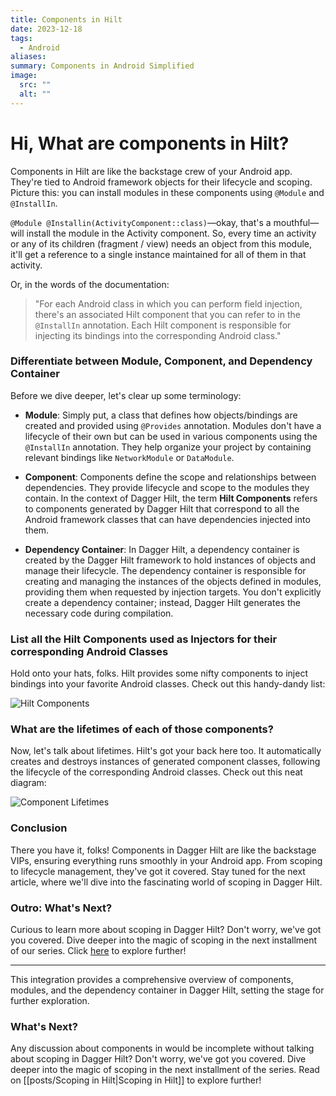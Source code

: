 ```yaml
---
title: Components in Hilt
date: 2023-12-18
tags:
  - Android
aliases: 
summary: Components in Android Simplified
image:
  src: ""
  alt: ""
---
```

# Hi, What are components in Hilt?

Components in Hilt are like the backstage crew of your Android app. They're tied to Android framework objects for their lifecycle and scoping. Picture this: you can install modules in these components using `@Module` and `@InstallIn`.

`@Module @Installin(ActivityComponent::class)`—okay, that's a mouthful—will install the module in the Activity component. So, every time an activity or any of its children (fragment / view) needs an object from this module, it'll get a reference to a single instance maintained for all of them in that activity.

Or, in the words of the documentation:

> "For each Android class in which you can perform field injection, there's an associated Hilt component that you can refer to in the `@InstallIn` annotation. Each Hilt component is responsible for injecting its bindings into the corresponding Android class."

### Differentiate between Module, Component, and Dependency Container

Before we dive deeper, let's clear up some terminology:

- **Module**: Simply put, a class that defines how objects/bindings are created and provided using `@Provides` annotation. Modules don't have a lifecycle of their own but can be used in various components using the `@InstallIn` annotation. They help organize your project by containing relevant bindings like `NetworkModule` or `DataModule`.
    
- **Component**: Components define the scope and relationships between dependencies. They provide lifecycle and scope to the modules they contain. In the context of Dagger Hilt, the term **Hilt Components** refers to components generated by Dagger Hilt that correspond to all the Android framework classes that can have dependencies injected into them.
    
- **Dependency Container**: In Dagger Hilt, a dependency container is created by the Dagger Hilt framework to hold instances of objects and manage their lifecycle. The dependency container is responsible for creating and managing the instances of the objects defined in modules, providing them when requested by injection targets. You don't explicitly create a dependency container; instead, Dagger Hilt generates the necessary code during compilation.
    

### List all the Hilt Components used as Injectors for their corresponding Android Classes

Hold onto your hats, folks. Hilt provides some nifty components to inject bindings into your favorite Android classes. Check out this handy-dandy list:

![Hilt Components](https://i.imgur.com/gi3QtoN.png)

### What are the lifetimes of each of those components?

Now, let's talk about lifetimes. Hilt's got your back here too. It automatically creates and destroys instances of generated component classes, following the lifecycle of the corresponding Android classes. Check out this neat diagram:

![Component Lifetimes](https://i.imgur.com/T8JSl1y.png)

### Conclusion

There you have it, folks! Components in Dagger Hilt are like the backstage VIPs, ensuring everything runs smoothly in your Android app. From scoping to lifecycle management, they've got it covered. Stay tuned for the next article, where we'll dive into the fascinating world of scoping in Dagger Hilt.

### Outro: What's Next?

Curious to learn more about scoping in Dagger Hilt? Don't worry, we've got you covered. Dive deeper into the magic of scoping in the next installment of our series. Click [here](#) to explore further!

---

This integration provides a comprehensive overview of components, modules, and the dependency container in Dagger Hilt, setting the stage for further exploration.

### What's Next?

Any discussion about components in would be incomplete without talking about scoping in Dagger Hilt? Don't worry, we've got you covered. Dive deeper into the magic of scoping in the next installment of the series. Read on [[posts/Scoping in Hilt|Scoping in Hilt]] to explore further!
